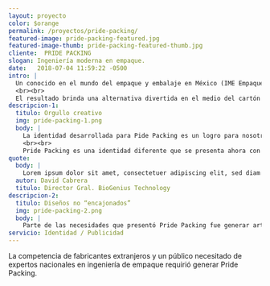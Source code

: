 ```yaml
---
layout: proyecto
color: $orange
permalink: /proyectos/pride-packing/
featured-image: pride-packing-featured.jpg
featured-image-thumb: pride-packing-featured-thumb.jpg
cliente:  PRIDE PACKING
slogan: Ingeniería moderna en empaque.
date:   2018-07-04 11:59:22 -0500
intro: |
  Un conocido en el mundo del empaque y embalaje en México (IME Empaques), una fuerte competencia de fabricantes extranjeros y un público necesitado de explorar nuevas alternativas con expertos nacionales en el medio de la ingeniería del empaque requirió generar un concepto dinámico e innovador que reﬂejara en sí mismo las cualidades que el ahora renombrado Pride Packing ofrece al mercado.
  <br><br>
  El resultado brinda una alternativa divertida en el medio del cartón y empaque ﬂexible.
descripcion-1:
  titulo: Orgullo creativo
  img: pride-packing-1.png
  body: |
    La identidad desarrollada para Pide Packing es un logro para nosotros, nó solo por la oportunidad de entrar en un nuevo mercado sino por el desarrollo de una imagen, fresca y que se destaca de la seriedad del giro especialista.
    <br><br>
    Pride Packing es una identidad diferente que se presenta ahora con gran fuerza en el mercado del empaque y embalaje.
quote: 
  body: |
    Lorem ipsum dolor sit amet, consectetuer adipiscing elit, sed diam nonummy nibh euismodtincidunt ut laoreet dolore magna aliquam erat volutpat. Ut wisi enim ad minim veniam, quis nostrud exerci tation ullam- corper suscipit lobortis nisl ut aliquip ex ea commodo consequat. Duis autem vel eum iriure dolor in hendre- rit in vulputate velit esse molestie consequat onsectetuer adipiscing elit, sed diam.
  autor: David Cabrera
  titulo: Director Gral. BioGenius Technology
descripcion-2:
  titulo: Diseños no “encajonados”
  img: pride-packing-2.png
  body: |
    Parte de las necesidades que presentó Pride Packing fue generar artes para redes y sitio web que mostraran la nueva cara de la compañía, con frases frescas y que se acompañaran a la nueva identidad desarrollada.
servicio: Identidad / Publicidad
---
```

La competencia de fabricantes extranjeros y un público necesitado de expertos nacionales en ingeniería de empaque requirió generar Pride Packing.
